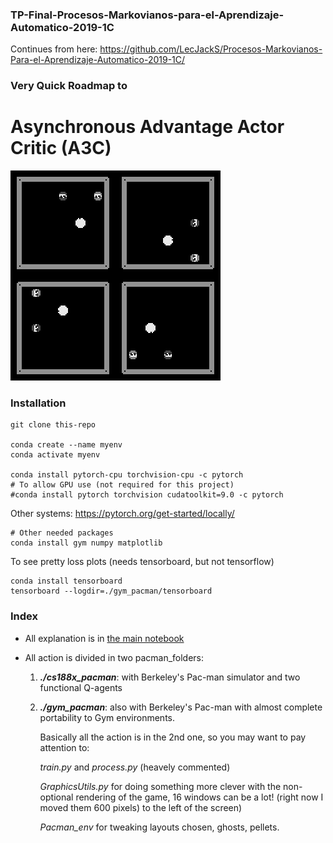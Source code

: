 ### TP-Final-Procesos-Markovianos-para-el-Aprendizaje-Automatico-2019-1C
Continues from here: https://github.com/LecJackS/Procesos-Markovianos-Para-el-Aprendizaje-Automatico-2019-1C/

### Very Quick Roadmap to
# Asynchronous Advantage Actor Critic (A3C)

![input-to-nn-channel-combined](./img/snaps-0-1-2-3-x2.gif)

### Installation

    git clone this-repo
    
    conda create --name myenv
    conda activate myenv
    
    conda install pytorch-cpu torchvision-cpu -c pytorch
    # To allow GPU use (not required for this project)
    #conda install pytorch torchvision cudatoolkit=9.0 -c pytorch

Other systems: https://pytorch.org/get-started/locally/

    # Other needed packages
    conda install gym numpy matplotlib 
    
To see pretty loss plots (needs tensorboard, but not tensorflow)

    conda install tensorboard 
    tensorboard --logdir=./gym_pacman/tensorboard

### Index

* All explanation is in [the main notebook](Very%quick%roadmap%to%Asynchronous%Advantage%Actor%Critic.ipynb)

* All action is divided in two pacman_folders:
  1. ***./cs188x_pacman***: with Berkeley's Pac-man simulator and two functional Q-agents
    
  2. ***./gym_pacman***: also with Berkeley's Pac-man with almost complete portability to Gym environments.
     
     Basically all the action is in the 2nd one, so you may want to pay attention to:
     
     *train.py* and *process.py* (heavely commented)
     
     *GraphicsUtils.py* for doing something more clever with the non-optional rendering of the game, 16 windows can be a lot! (right now I moved them 600 pixels) to the left of the screen)
     
     *Pacman_env* for tweaking layouts chosen, ghosts, pellets.
     
     
